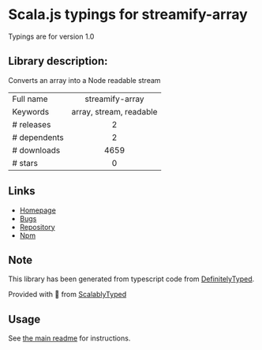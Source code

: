 
# Scala.js typings for streamify-array

Typings are for version 1.0

## Library description:
Converts an array into a Node readable stream

|                    |                 |
| ------------------ | :-------------: |
| Full name          | streamify-array |
| Keywords           | array, stream, readable |
| # releases         | 2 |
| # dependents       | 2 |
| # downloads        | 4659 |
| # stars            | 0 |

## Links
- [Homepage](https://github.com/rubensworks/streamify-array.js#readme)
- [Bugs](https://github.com/rubensworks/streamify-array.js/issues)
- [Repository](https://github.com/rubensworks/streamify-array.js)
- [Npm](https://www.npmjs.com/package/streamify-array)
    


## Note
This library has been generated from typescript code from [DefinitelyTyped](https://definitelytyped.org).

Provided with :purple_heart: from [ScalablyTyped](https://github.com/oyvindberg/ScalablyTyped)

## Usage
See [the main readme](../../readme.md) for instructions.



